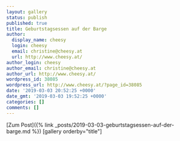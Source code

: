 ```yaml
---
layout: gallery
status: publish
published: true
title: Geburtstagsessen auf der Barge
author:
  display_name: cheesy
  login: cheesy
  email: christine@cheesy.at
  url: http://www.cheesy.at/
author_login: cheesy
author_email: christine@cheesy.at
author_url: http://www.cheesy.at/
wordpress_id: 38085
wordpress_url: http://www.cheesy.at/?page_id=38085
date: '2019-03-03 20:52:25 +0000'
date_gmt: '2019-03-03 19:52:25 +0000'
categories: []
comments: []
---
```


[Zum Post]({% link _posts/2019-03-03-geburtstagsessen-auf-der-barge.md %})
[gallery orderby="title"]
